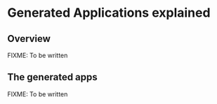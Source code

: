 

# Generated Applications explained

## Overview

FIXME: To be written

## The generated apps

FIXME: To be written

